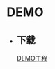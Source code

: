 # DEMO

* ## 下载   
  [DEMO工程](https://codeload.github.com/qiuzikuo/FlyThings-Lite-IDE--DEMO/zip/refs/heads/main)